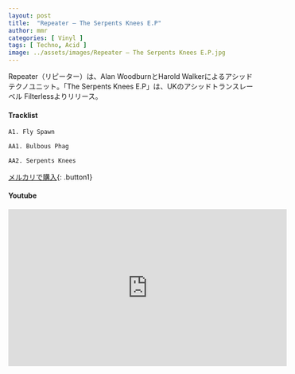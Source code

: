```yaml
---
layout: post
title:  "Repeater – The Serpents Knees E.P"
author: mmr
categories: [ Vinyl ]
tags: [ Techno, Acid ]
image: ../assets/images/Repeater – The Serpents Knees E.P.jpg
---
```


Repeater（リピーター）は、Alan WoodburnとHarold Walkerによるアシッドテクノユニット。「The Serpents Knees E.P」は、UKのアシッドトランスレーベル Filterlessよりリリース。

#### Tracklist
```md
A1. Fly Spawn

AA1. Bulbous Phag

AA2. Serpents Knees
```

[メルカリで購入](https://jp.mercari.com/item/m70161951038?afid=6142608987){: .button1}

#### Youtube
<iframe width="560" height="315" src="https://www.youtube.com/embed/6cq0qLXn5zw?si=ygjvbP2ZeDesPmUj" title="YouTube video player" frameborder="0" allow="accelerometer; autoplay; clipboard-write; encrypted-media; gyroscope; picture-in-picture; web-share" referrerpolicy="strict-origin-when-cross-origin" allowfullscreen></iframe>